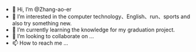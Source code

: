 - 👋 Hi, I’m @Zhang-ao-er
- 👀 I’m interested in the computer technology、English、run、sports and also try something new.
- 🌱 I’m currently learning the knowledge for my graduation project.
- 💞️ I’m looking to collaborate on ...
- 📫 How to reach me ...

<!---
Zhang-ao-er/Zhang-ao-er is a ✨ special ✨ repository because its `README.md` (this file) appears on your GitHub profile.
You can click the Preview link to take a look at your changes.
--->
